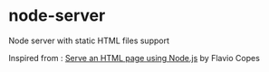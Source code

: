 # node-server
Node server with static HTML files support

Inspired from : [Serve an HTML page using Node.js](https://flaviocopes.com/node-serve-html-page/) by Flavio Copes
